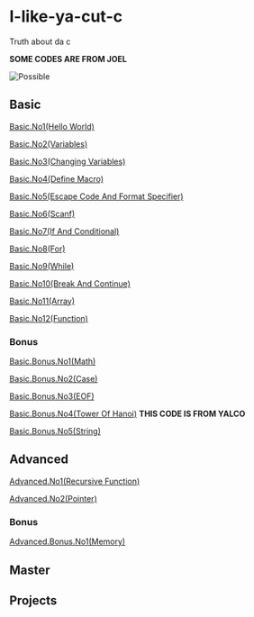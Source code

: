 # I-like-ya-cut-c
Truth about da c

__SOME CODES ARE FROM JOEL__

<!-- THIS IMAGE IS FROM NICOS NEXTBOTS FANDOM WIKI -->
![Possible](https://user-images.githubusercontent.com/72325653/224474672-c90bfb8e-cc5c-49bc-827e-5b7026eaa733.png)
<!-- uh, we need to make the codes to excutable code -->

## Basic
<!-- <details> -->
<!-- <summary>Basic</summary> -->

[Basic.No1(Hello World)](./Basic/HelloWorld.c) 

[Basic.No2(Variables)](./Basic/Variables.c)

[Basic.No3(Changing Variables)](./Basic/ChangeVariables.c)

[Basic.No4(Define Macro)](./Basic/Define.c)

[Basic.No5(Escape Code And Format Specifier)](./Basic/Printf.c)

[Basic.No6(Scanf)](./Basic/Scanf.c)

[Basic.No7(If And Conditional)](./Basic/ConditionalAndIf.c)

[Basic.No8(For)](./Basic/For.c)

[Basic.No9(While)](./Basic/While.c)

[Basic.No10(Break And Continue)](./Basic/BreakNContinue.c)

[Basic.No11(Array)](./Basic/Array.c)

[Basic.No12(Function)](./Basic/Function.c)
<!-- </details> -->

### Bonus
<!-- <details> -->
<!-- <summary>Bonus Of Basic</summary> -->

[Basic.Bonus.No1(Math)](./Basic/math.c)

[Basic.Bonus.No2(Case)](./Basic/case.c)

[Basic.Bonus.No3(EOF)](./Basic/eof.c)

[Basic.Bonus.No4(Tower Of Hanoi)](./Basic/hanoitower.c) **THIS CODE IS FROM YALCO**

[Basic.Bonus.No5(String)](./Basic/stringh.c)
<!-- </details> -->

## Advanced
<!-- DETAILS SHOULD USE WHEN THERE'S MORE THAN NO5 OF LECTURES BUT THERES NO MORE DETAILS AHH-->

[Advanced.No1(Recursive Function)](./Advanced/RecursiveFunction.c)

[Advanced.No2(Pointer)](./Advanced/Pointer.c)

### Bonus

[Advanced.Bonus.No1(Memory)](./Advanced/memory.c)

## Master

## Projects
